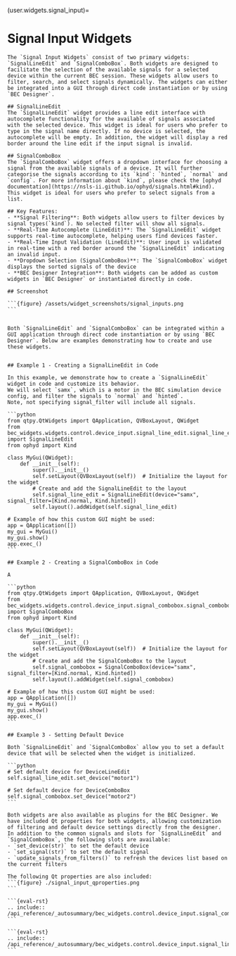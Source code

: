 (user.widgets.signal_input)=

# Signal Input Widgets

````{tab} Overview
The `Signal Input Widgets` consist of two primary widgets: `SignalLineEdit` and `SignalComboBox`. Both widgets are designed to facilitate the selection of the available signals for a selected device within the current BEC session. These widgets allow users to filter, search, and select signals dynamically. The widgets can either be integrated into a GUI through direct code instantiation or by using `BEC Designer`. 

## SignalLineEdit
The `SignalLineEdit` widget provides a line edit interface with autocomplete functionality for the available of signals associated with the selected device. This widget is ideal for users who prefer to type in the signal name directly. If no device is selected, the autocomplete will be empty. In addition, the widget will display a red border around the line edit if the input signal is invalid.

## SignalComboBox
The `SignalComboBox` widget offers a dropdown interface for choosing a signal from the available signals of a device. It will further categorise the signals according to its `kind`: `hinted`, `normal` and `config`. For more information about `kind`, please check the [ophyd documentation](https://nsls-ii.github.io/ophyd/signals.html#kind). This widget is ideal for users who prefer to select signals from a list.

## Key Features:
- **Signal Filtering**: Both widgets allow users to filter devices by signal types(`kind`). No selected filter will show all signals.
- **Real-Time Autocomplete (LineEdit)**: The `SignalLineEdit` widget supports real-time autocomplete, helping users find devices faster.
- **Real-Time Input Validation (LineEdit)**: User input is validated in real-time with a red border around the `SignalLineEdit` indicating an invalid input. 
- **Dropdown Selection (SignalComboBox)**: The `SignalComboBox` widget displays the sorted signals of the device 
- **BEC Designer Integration**: Both widgets can be added as custom widgets in `BEC Designer` or instantiated directly in code.

## Screenshot

```{figure} /assets/widget_screenshots/signal_inputs.png
```

````

````{tab} Examples

Both `SignalLineEdit` and `SignalComboBox` can be integrated within a GUI application through direct code instantiation or by using `BEC Designer`. Below are examples demonstrating how to create and use these widgets.


## Example 1 - Creating a SignalLineEdit in Code

In this example, we demonstrate how to create a `SignalLineEdit` widget in code and customize its behavior. 
We will select `samx`, which is a motor in the BEC simulation device config, and filter the signals to `normal` and `hinted`.
Note, not specifying signal_filter will include all signals.

```python
from qtpy.QtWidgets import QApplication, QVBoxLayout, QWidget
from bec_widgets.widgets.control.device_input.signal_line_edit.signal_line_edit import SignalLineEdit
from ophyd import Kind

class MyGui(QWidget):
    def __init__(self):
        super().__init__()
        self.setLayout(QVBoxLayout(self))  # Initialize the layout for the widget
        # Create and add the SignalLineEdit to the layout
        self.signal_line_edit = SignalLineEdit(device="samx", signal_filter=[Kind.normal, Kind.hinted])
        self.layout().addWidget(self.signal_line_edit)

# Example of how this custom GUI might be used:
app = QApplication([])
my_gui = MyGui()
my_gui.show()
app.exec_()
```

## Example 2 - Creating a SignalComboBox in Code

A 

```python
from qtpy.QtWidgets import QApplication, QVBoxLayout, QWidget
from bec_widgets.widgets.control.device_input.signal_combobox.signal_combobox import SignalComboBox
from ophyd import Kind

class MyGui(QWidget):
    def __init__(self):
        super().__init__()
        self.setLayout(QVBoxLayout(self))  # Initialize the layout for the widget
        # Create and add the SignalComboBox to the layout
        self.signal_combobox = SignalComboBox(device="samx",  signal_filter=[Kind.normal, Kind.hinted])
        self.layout().addWidget(self.signal_combobox)

# Example of how this custom GUI might be used:
app = QApplication([])
my_gui = MyGui()
my_gui.show()   
app.exec_()
```

## Example 3 - Setting Default Device

Both `SignalLineEdit` and `SignalComboBox` allow you to set a default device that will be selected when the widget is initialized.

```python
# Set default device for DeviceLineEdit
self.signal_line_edit.set_device("motor1")

# Set default device for DeviceComboBox
self.signal_combobox.set_device("motor2")
```
````
````{tab} BEC Designer
Both widgets are also available as plugins for the BEC Designer. We have included Qt properties for both widgets, allowing customization of filtering and default device settings directly from the designer. In addition to the common signals and slots for `SignalLineEdit` and `SignalComboBox`, the following slots are available:
- `set_device(str)` to set the default device
- `set_signal(str)` to set the default signal
- `update_signals_from_filters()` to refresh the devices list based on the current filters

The following Qt properties are also included:
```{figure} ./signal_input_qproperties.png
```

````

````{tab} API - ComboBox
```{eval-rst} 
.. include:: /api_reference/_autosummary/bec_widgets.control.device_input.signal_combobox.SignalComboBox.rst
```
````

````{tab} API - LineEdit
```{eval-rst}
.. include:: /api_reference/_autosummary/bec_widgets.control.device_input.signal_line_edit.SignalLineEdit.rst
```
````

